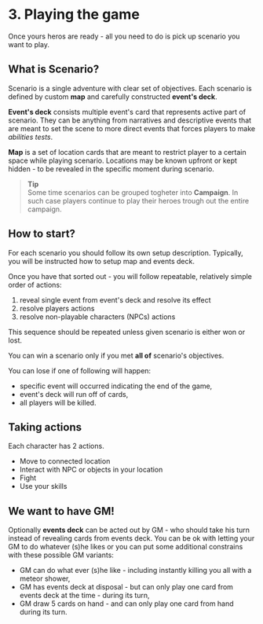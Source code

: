 # 3. Playing the game 

Once yours heros are ready - all you need to do is pick up scenario you want to play. 

## What is Scenario? 
Scenario is a single adventure with clear set of objectives. Each scenario is defined by custom **map** and carefully constructed **event's deck**. 

**Event's deck** consists multiple event's card that represents active part of scenario. They can be anything from narratives and descriptive events that are meant to set the scene to more direct events that forces players to make *abilities tests*.

**Map** is a set of location cards that are meant to restrict player to a certain space while playing scenario. Locations may be known upfront or kept hidden - to be revealed in the specific moment during scenario.

> **Tip**  
> Some time scenarios can be grouped togheter into **Campaign**. In such case players continue to play their heroes trough out the entire campaign.

## How to start? 
For each scenario you should follow its own setup description. Typically, you will be instructed how to setup map and events deck. 

Once you have that sorted out - you will follow repeatable, relatively simple order of actions: 

1) reveal single event from event's deck and resolve its effect 
2) resolve players actions
3) resolve non-playable characters (NPCs) actions 

This sequence should be repeated unless given scenario is either won or lost.

You can win a scenario only if you met **all of** scenario's objectives.

You can lose if one of following will happen:
- specific event will occurred indicating the end of the game, 
- event's deck will run off of cards,
- all players will be killed.

## Taking actions
Each character has 2 actions.
- Move to connected location
- Interact with NPC or objects in your location
- Fight
- Use your skills

## We want to have GM!
Optionally **events deck** can be acted out by GM - who should take his turn instead of revealing cards from events deck. You can be ok with letting your GM to do whatever (s)he likes or you can put some additional constrains with these possible GM variants:

- GM can do what ever (s)he like - including instantly killing you all with a meteor shower,
- GM has events deck at disposal - but can only play one card from events deck at the time - during its turn,
- GM draw 5 cards on hand - and can only play one card from hand during its turn.

 